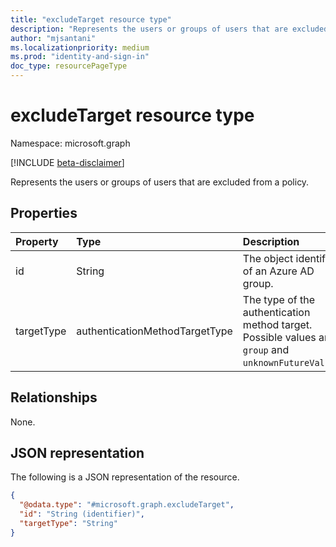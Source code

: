 ```yaml
---
title: "excludeTarget resource type"
description: "Represents the users or groups of users that are excluded from a policy."
author: "mjsantani"
ms.localizationpriority: medium
ms.prod: "identity-and-sign-in"
doc_type: resourcePageType
---
```


# excludeTarget resource type

Namespace: microsoft.graph

[!INCLUDE [beta-disclaimer](../../includes/beta-disclaimer.md)]

Represents the users or groups of users that are excluded from a policy.

## Properties
|Property|Type|Description|
|:---|:---|:---|
|id|String|The object identifier of an Azure AD group.|
|targetType|authenticationMethodTargetType|The type of the authentication method target. Possible values are: `group` and `unknownFutureValue`.|

## Relationships
None.

## JSON representation
The following is a JSON representation of the resource.
<!-- {
  "blockType": "resource",
  "@odata.type": "microsoft.graph.excludeTarget"
}
-->
``` json
{
  "@odata.type": "#microsoft.graph.excludeTarget",
  "id": "String (identifier)",
  "targetType": "String"
}
```
